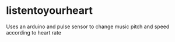 # listentoyourheart

Uses an arduino and pulse sensor to change music pitch and speed according to heart rate
